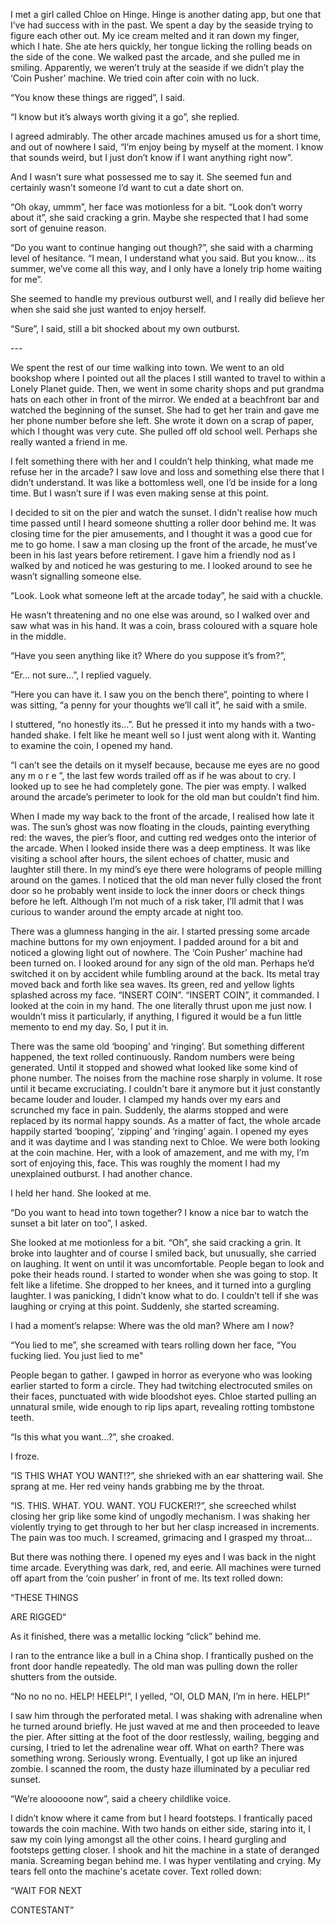  I met a girl called Chloe on Hinge. Hinge is another dating app, but one that I’ve had success with in the past. We spent a day by the seaside trying to figure each other out. My ice cream melted and it ran down my finger, which I hate. She ate hers quickly, her tongue licking the rolling beads on the side of the cone. We walked past the arcade, and she pulled me in smiling. Apparently, we weren’t truly at the seaside if we didn’t play the ‘Coin Pusher’ machine. We tried coin after coin with no luck.

“You know these things are rigged”, I said.

“I know but it’s always worth giving it a go”, she replied.

I agreed admirably. The other arcade machines amused us for a short time, and out of nowhere I said, “I’m enjoy being by myself at the moment. I know that sounds weird, but I just don’t know if I want anything right now”.

And I wasn’t sure what possessed me to say it. She seemed fun and certainly wasn’t someone I’d want to cut a date short on.

“Oh okay, ummm”, her face was motionless for a bit. “Look don’t worry about it”, she said cracking a grin. Maybe she respected that I had some sort of genuine reason.

“Do you want to continue hanging out though?”, she said with a charming level of hesitance. “I mean, I understand what you said. But you know… its summer, we’ve come all this way, and I only have a lonely trip home waiting for me”.

She seemed to handle my previous outburst well, and I really did believe her when she said she just wanted to enjoy herself.

“Sure”, I said, still a bit shocked about my own outburst.

\---

We spent the rest of our time walking into town. We went to an old bookshop where I pointed out all the places I still wanted to travel to within a Lonely Planet guide. Then, we went in some charity shops and put grandma hats on each other in front of the mirror. We ended at a beachfront bar and watched the beginning of the sunset. She had to get her train and gave me her phone number before she left. She wrote it down on a scrap of paper, which I thought was very cute. She pulled off old school well. Perhaps she really wanted a friend in me.

I felt something there with her and I couldn’t help thinking, what made me refuse her in the arcade? I saw love and loss and something else there that I didn’t understand. It was like a bottomless well, one I’d be inside for a long time. But I wasn’t sure if I was even making sense at this point.

I decided to sit on the pier and watch the sunset. I didn't realise how much time passed until I heard someone shutting a roller door behind me. It was closing time for the pier amusements, and I thought it was a good cue for me to go home. I saw a man closing up the front of the arcade, he must’ve been in his last years before retirement. I gave him a friendly nod as I walked by and noticed he was gesturing to me. I looked around to see he wasn’t signalling someone else.

“Look. Look what someone left at the arcade today”, he said with a chuckle.

He wasn’t threatening and no one else was around, so I walked over and saw what was in his hand. It was a coin, brass coloured with a square hole in the middle.

“Have you seen anything like it? Where do you suppose it’s from?”, 

“Er… not sure…”, I replied vaguely.

“Here you can have it. I saw you on the bench there”, pointing to where I was sitting, “a penny for your thoughts we’ll call it”, he said with a smile.

I stuttered, “no honestly its…”. But he pressed it into my hands with a two-handed shake. I felt like he meant well so I just went along with it. Wanting to examine the coin, I opened my hand.

“I can’t see the details on it myself because, because me eyes are no good any m o r e ”, the last few words trailed off as if he was about to cry. I looked up to see he had completely gone. The pier was empty. I walked around the arcade’s perimeter to look for the old man but couldn’t find him.

When I made my way back to the front of the arcade, I realised how late it was. The sun’s ghost was now floating in the clouds, painting everything red: the waves, the pier’s floor, and cutting red wedges onto the interior of the arcade. When I looked inside there was a deep emptiness. It was like visiting a school after hours, the silent echoes of chatter, music and laughter still there. In my mind’s eye there were holograms of people milling around on the games. I noticed that the old man never fully closed the front door so he probably went inside to lock the inner doors or check things before he left. Although I’m not much of a risk taker, I’ll admit that I was curious to wander around the empty arcade at night too.

There was a glumness hanging in the air. I started pressing some arcade machine buttons for my own enjoyment. I padded around for a bit and noticed a glowing light out of nowhere. The ‘Coin Pusher’ machine had been turned on. I looked around for any sign of the old man. Perhaps he’d switched it on by accident while fumbling around at the back. Its metal tray moved back and forth like sea waves. Its green, red and yellow lights splashed across my face. “INSERT COIN”. “INSERT COIN”, it commanded. I looked at the coin in my hand. The one literally thrust upon me just now. I wouldn’t miss it particularly, if anything, I figured it would be a fun little memento to end my day. So, I put it in.

There was the same old ‘booping’ and ‘ringing’. But something different happened, the text rolled continuously. Random numbers were being generated. Until it stopped and showed what looked like some kind of phone number. The noises from the machine rose sharply in volume. It rose until it became excruciating. I couldn't bare it anymore but it just constantly became louder and louder. I clamped my hands over my ears and scrunched my face in pain. Suddenly, the alarms stopped and were replaced by its normal happy sounds. As a matter of fact, the whole arcade happily started ‘booping’, ‘zipping’ and ‘ringing’ again. I opened my eyes and it was daytime and I was standing next to Chloe. We were both looking at the coin machine. Her, with a look of amazement, and me with my, I’m sort of enjoying this, face. This was roughly the moment I had my unexplained outburst. I had another chance.

I held her hand. She looked at me. 

“Do you want to head into town together? I know a nice bar to watch the sunset a bit later on too”, I asked.

She looked at me motionless for a bit. “Oh”, she said cracking a grin. It broke into laughter and of course I smiled back, but unusually, she carried on laughing. It went on until it was uncomfortable. People began to look and poke their heads round. I started to wonder when she was going to stop. It felt like a lifetime. She dropped to her knees, and it turned into a gurgling laughter. I was panicking, I didn’t know what to do. I couldn’t tell if she was laughing or crying at this point. Suddenly, she started screaming.

I had a moment’s relapse: Where was the old man? Where am I now?

“You lied to me”, she screamed with tears rolling down her face, “You fucking lied. You just lied to me"

People began to gather. I gawped in horror as everyone who was looking earlier started to form a circle. They had twitching electrocuted smiles on their faces, punctuated with wide bloodshot eyes. Chloe started pulling an unnatural smile, wide enough to rip lips apart, revealing rotting tombstone teeth.

“Is this what you want…?”, she croaked.

I froze.

“IS THIS WHAT YOU WANT!?”, she shrieked with an ear shattering wail. She sprang at me. Her red veiny hands grabbing me by the throat.

“IS. THIS. WHAT. YOU. WANT. YOU FUCKER!?”, she screeched whilst closing her grip like some kind of ungodly mechanism. I was shaking her violently trying to get through to her but her clasp increased in increments. The pain was too much. I screamed, grimacing and I grasped my throat…

But there was nothing there. I opened my eyes and I was back in the night time arcade. Everything was dark, red, and eerie. All machines were turned off apart from the ‘coin pusher’ in front of me. Its text rolled down:

“THESE THINGS 

ARE RIGGED“

As it finished, there was a metallic locking “click” behind me.

I ran to the entrance like a bull in a China shop. I frantically pushed on the front door handle repeatedly. The old man was pulling down the roller shutters from the outside.

“No no no no. HELP! HEELP!”, I yelled, “OI, OLD MAN, I’m in here. HELP!”

I saw him through the perforated metal. I was shaking with adrenaline when he turned around briefly. He just waved at me and then proceeded to leave the pier. After sitting at the foot of the door restlessly, wailing, begging and cursing, I tried to let the adrenaline wear off. What on earth? There was something wrong. Seriously wrong. Eventually, I got up like an injured zombie. I scanned the room, the dusty haze illuminated by a peculiar red sunset.

“We’re alooooone now”, said a cheery childlike voice.

I didn’t know where it came from but I heard footsteps. I frantically paced towards the coin machine. With two hands on either side, staring into it, I saw my coin lying amongst all the other coins. I heard gurgling and footsteps getting closer. I shook and hit the machine in a state of deranged mania. Screaming began behind me. I was hyper ventilating and crying. My tears fell onto the machine's acetate cover. Text rolled down:

“WAIT FOR NEXT 

CONTESTANT”
